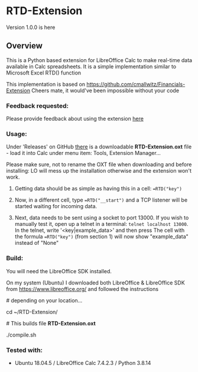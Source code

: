# RTD-Extension

Version 1.0.0 is here

## Overview

This is a Python based extension for LibreOffice Calc to make real-time data available in Calc spreadsheets.
It is a simple implementation similar to Microsoft Excel RTD() function

This implementation is based on https://github.com/cmallwitz/Financials-Extension
Cheers mate, it would've been impossible without your code

### Feedback requested:

Please provide feedback about using the extension [here](https://github.com/gilgil/RTD-Extension/issues)

### Usage:

Under 'Releases' on GitHub [there](https://github.com/gilgil/RTD-Extension/releases) is a downloadable **RTD-Extension.oxt** file - load it into Calc under menu item: Tools, Extension Manager...

Please make sure, not to rename the OXT file when downloading and before installing: LO will mess up the installation otherwise and the extension won't work.

1. Getting data should be as simple as having this in a cell: `=RTD("key")`

2. Now, in a different cell, type `=RTD("__start")` and a TCP listener will be started waiting for incoming data.

3. Next, data needs to be sent using a socket to port 13000.
   If you wish to manually test it, open up a telnet in a terminal: `telnet localhost 13000`.
   In the telnet, write '<key|example_data>' and then press <Enter>
   The cell with the formula `=RTD("key")` (from section 1) will now show "example_data" instead of "None"

### Build:

You will need the LibreOffice SDK installed. 

On my system (Ubuntu) I downloaded both LibreOffice & LibreOffice SDK from https://www.libreoffice.org/ and followed the instructions

\# depending on your location...

cd ~/RTD-Extension/

\# This builds file **RTD-Extension.oxt**

./compile.sh

### Tested with:
- Ubuntu 18.04.5 / LibreOffice Calc 7.4.2.3 / Python 3.8.14
